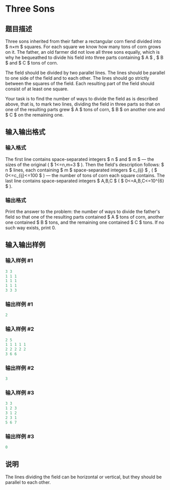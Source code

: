 # Three Sons

## 题目描述

Three sons inherited from their father a rectangular corn fiend divided into $ n×m $ squares. For each square we know how many tons of corn grows on it. The father, an old farmer did not love all three sons equally, which is why he bequeathed to divide his field into three parts containing $ A $ , $ B $ and $ C $ tons of corn.

The field should be divided by two parallel lines. The lines should be parallel to one side of the field and to each other. The lines should go strictly between the squares of the field. Each resulting part of the field should consist of at least one square.

Your task is to find the number of ways to divide the field as is described above, that is, to mark two lines, dividing the field in three parts so that on one of the resulting parts grew $ A $ tons of corn, $ B $ on another one and $ C $ on the remaining one.

## 输入输出格式

### 输入格式

The first line contains space-separated integers $ n $ and $ m $ — the sizes of the original ( $ 1<=n,m=3 $ ). Then the field's description follows: $ n $ lines, each containing $ m $ space-separated integers $ c_{ij} $ , ( $ 0<=c_{ij}<=100 $ ) — the number of tons of corn each square contains. The last line contains space-separated integers $ A,B,C $ ( $ 0<=A,B,C<=10^{6} $ ).

### 输出格式

Print the answer to the problem: the number of ways to divide the father's field so that one of the resulting parts contained $ A $ tons of corn, another one contained $ B $ tons, and the remaining one contained $ C $ tons. If no such way exists, print 0.

## 输入输出样例

### 输入样例 #1

```cpp
3 3
1 1 1
1 1 1
1 1 1
3 3 3

```
### 输出样例 #1

```cpp
2

```
### 输入样例 #2

```cpp
2 5
1 1 1 1 1
2 2 2 2 2
3 6 6

```
### 输出样例 #2

```cpp
3

```
### 输入样例 #3

```cpp
3 3
1 2 3
3 1 2
2 3 1
5 6 7

```
### 输出样例 #3

```cpp
0

```
## 说明

The lines dividing the field can be horizontal or vertical, but they should be parallel to each other.

